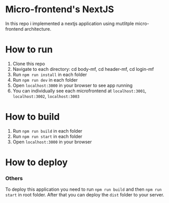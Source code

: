 # Micro-frontend's NextJS

In this repo i implemented a nextjs application using mutlitple micro-frontend architecture.

# How to run

1. Clone this repo
2. Navigate to each directory: cd body-mf, cd header-mf, cd login-mf
3. Run `npm run install` in each folder
4. Run `npm run dev` in each folder
5. Open `localhost:3000` in your browser to see app running
6. You can individually see each microfrontend at `localhost:3001`, `localhost:3002`, `localhost:3003`

# How to build

1. Run `npm run build` in each folder
2. Run `npm run start` in each folder
3. Open `localhost:3000` in your browser

# How to deploy

### Others

To deploy this application you need to run `npm run build` and then `npm run start` in root folder. After that you can deploy the `dist` folder to your server.
